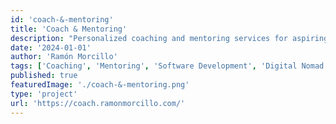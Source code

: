 ```yaml
---
id: 'coach-&-mentoring'
title: 'Coach & Mentoring'
description: "Personalized coaching and mentoring services for aspiring software developers, digital nomads, and those seeking life goal achievement."
date: '2024-01-01'
author: 'Ramón Morcillo'
tags: ['Coaching', 'Mentoring', 'Software Development', 'Digital Nomad', 'Personal Growth']
published: true
featuredImage: './coach-&-mentoring.png'
type: 'project'
url: 'https://coach.ramonmorcillo.com/'
---
```


